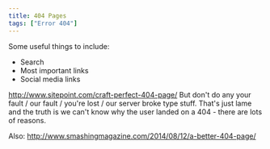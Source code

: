 ```yaml
---
title: 404 Pages
tags: ["Error 404"]
---
```


Some useful things to include:

* Search
* Most important links
* Social media links
    
http://www.sitepoint.com/craft-perfect-404-page/
But don't do any your fault / our fault / you're lost / our server broke type stuff.
That's just lame and the truth is we can't know why the user landed on a 404 - there are lots of reasons.

Also:
http://www.smashingmagazine.com/2014/08/12/a-better-404-page/
